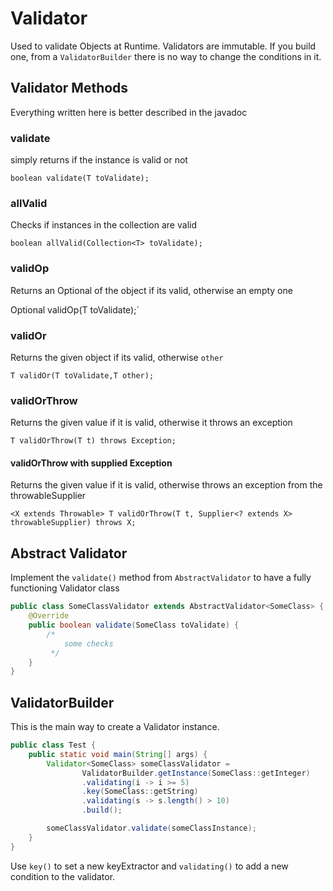 # Validator
Used to validate Objects at Runtime. 
Validators are immutable. If you build one, from a `ValidatorBuilder` there is no way to change the conditions in it.

## Validator Methods
Everything written here is better described in the javadoc

### validate
simply returns if the instance is valid or not

```boolean validate(T toValidate);```

### allValid

Checks if instances in the collection are valid

`boolean allValid(Collection<T> toValidate);`

### validOp

Returns an Optional of the object if its valid, otherwise an empty one

Optional<T> validOp(T toValidate);`

### validOr

Returns the given object if its valid, otherwise `other`

`T validOr(T toValidate,T other);`
### validOrThrow
Returns the given value if it is valid, otherwise it throws an exception

`T validOrThrow(T t) throws Exception;`

#### validOrThrow with supplied Exception
Returns the given value if it is valid, otherwise throws an exception from the throwableSupplier

`<X extends Throwable> T validOrThrow(T t, Supplier<? extends X> throwableSupplier) throws X;`

## Abstract Validator

Implement the `validate()` method from `AbstractValidator` to have a fully functioning Validator class

```java
public class SomeClassValidator extends AbstractValidator<SomeClass> {
    @Override
    public boolean validate(SomeClass toValidate) {
        /*
            some checks
         */
    }
} 
```

## ValidatorBuilder

This is the main way to create a Validator instance.

```java
public class Test {
    public static void main(String[] args) {
        Validator<SomeClass> someClassValidator = 
                ValidatorBuilder.getInstance(SomeClass::getInteger)
                .validating(i -> i >= 5)
                .key(SomeClass::getString)
                .validating(s -> s.length() > 10)
                .build();

        someClassValidator.validate(someClassInstance);
    }
}
```

Use `key()` to set a new keyExtractor and `validating()` to add a new condition to the validator.
